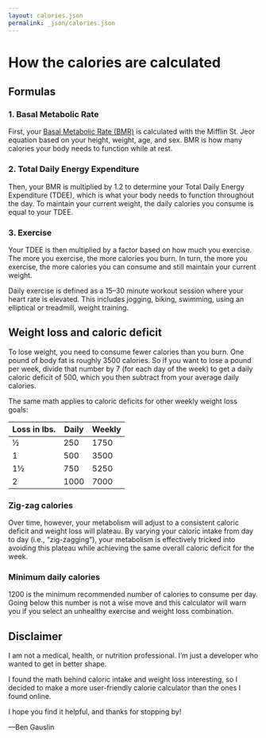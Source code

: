```yaml
---
layout: calories.json
permalink: _json/calories.json
---
```

# How the calories are calculated

## Formulas

### 1. Basal Metabolic Rate

First, your <a href='https://en.wikipedia.org/wiki/Basal_metabolic_rate'>Basal Metabolic Rate (BMR)</a> is calculated with the Mifflin St. Jeor equation based on your height, weight, age, and sex. BMR is how many calories your body needs to function while at rest.

### 2. Total Daily Energy Expenditure

Then, your BMR is multiplied by 1.2 to determine your Total Daily Energy Expenditure (TDEE), which is what your body needs to function throughout the day. To maintain your current weight, the daily calories you consume is equal to your TDEE.

### 3. Exercise

Your TDEE is then multiplied by a factor based on how much you exercise. The more you exercise, the more calories you burn. In turn, the more you exercise, the more calories you can consume and still maintain your current weight.

Daily exercise is defined as a 15–30 minute workout session where your heart rate is elevated. This includes jogging, biking, swimming, using an elliptical or treadmill, weight training.

## Weight loss and caloric deficit

To lose weight, you need to consume fewer calories than you burn. One pound of body fat is roughly 3500 calories. So if you want to lose a pound per week, divide that number by 7 (for each day of the week) to get a daily caloric deficit of 500, which you then subtract from your average daily calories.

The same math applies to caloric deficits for other weekly weight loss goals:

| Loss in lbs. | Daily | Weekly |
| ------------ | ----- | ------ |
|            ½ |   250 |   1750 |
|            1 |   500 |   3500 |
|           1½ |   750 |   5250 |
|            2 |  1000 |   7000 |

### Zig-zag calories

Over time, however, your metabolism will adjust to a consistent caloric deficit and weight loss will plateau. By varying your caloric intake from day to day (i.e., “zig-zagging”), your metabolism is effectively tricked into avoiding this plateau while achieving the same overall caloric deficit for the week.

### Minimum daily calories

1200 is the minimum recommended number of calories to consume per day. Going below this number is not a wise move and this calculator will warn you if you select an unhealthy exercise and weight loss combination.

## Disclaimer

I am not a medical, health, or nutrition professional. I’m just a developer who wanted to get in better shape.

I found the math behind caloric intake and weight loss interesting, so I decided to make a more user-friendly calorie calculator than the ones I found online.

I hope you find it helpful, and thanks for stopping by!

—Ben Gauslin
